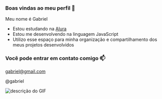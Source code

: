 ### Boas vindas ao meu perfil 💙

Meu nome é Gabriel

- Estou estudando na [Alura](https://www.alura.com.br)
- Estou me desenvolvendo na linguagem JavaScript
- Utilizo esse espaço para minha organização e compartilhamento dos meus projetos desenvolvidos

### Você pode entrar em contato comigo 📫

gabriel@gmail.com

@gabriel

![descrição do GIF](https://media1.tenor.com/m/F2q8AHyHa4oAAAAC/goku-songoku.gif)
